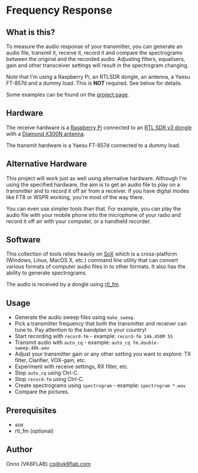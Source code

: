 # Frequency Response

## What is this?

To measure the audio response of your transmitter, you can generate an audio file, transmit it, receive it, record it and compare the spectrograms between the original and the recorded audio. Adjusting filters, equalisers, gain and other transceiver settings will result in the spectrogram changing.

Note that I'm using a Raspberry Pi, an RTLSDR dongle, an antenna, a Yaesu FT-857d and a dummy load. This is **NOT** required. See below for details.

Some examples can be found on the [project page](https://sites.google.com/view/vk6flab-projects/projects/rtl-sdr-projects/frequency-response).

## Hardware

The receive hardware is a [Raspberry Pi](https://www.raspberrypi.org/) connected to an [RTL SDR v3 dongle](https://www.rtl-sdr.com/rtl-sdr-blog-v-3-dongles-user-guide/) with a [Diamond X300N antenna](https://www.diamondantenna.net/x300na.html).

The transmit hardware is a Yaesu FT-857d connected to a dummy load.

## Alternative Hardware

This project will work just as well using alternative hardware. Although I'm using the specified hardware, the aim is to get an audio file to play on a transmitter and to record it off air from a receiver. If you have digital modes like FT8 or WSPR working, you're most of the way there.

You can even use simpler tools than that. For example, you can play the audio file with your mobile phone into the microphone of your radio and record it off air with your computer, or a handheld recorder.

## Software

This collection of tools relies heavily on [SoX](http://sox.sourceforge.net/) which is a cross-platform (Windows, Linux, MacOS X, etc.) command line utility that can convert various formats of computer audio files in to other formats. It also has the ability to generate spectrograms.

The audio is received by a dongle using [rtl_fm](http://kmkeen.com/rtl-demod-guide/).

## Usage

- Generate the audio sweep files using `make_sweep`.
- Pick a transmitter frequency that both the transmitter and receiver can tune to. Pay attention to the bandplan in your country!
- Start recording with `record-fm` - example: `record-fm 146.450M 55`
- Transmit audio with `auto_cq` - example: `auto_cq fm.double-sweep.48k.wav`
- Adjust your transmitter gain or any other setting you want to explore: TX filter, Clarifier, VOX-gain, etc.
- Experiment with receive settings, RX filter, etc.
- Stop `auto_cq` using Ctrl-C.
- Stop `record-fm` using Ctrl-C.
- Create spectrograms using `spectrogram` - example: `spectrogram *.wav`
- Compare the pictures.

## Prerequisites

- sox
- rtl_fm (optional)

## Author

Onno (VK6FLAB) [cq@vk6flab.com](mailto:cq@vk6flab.com)
